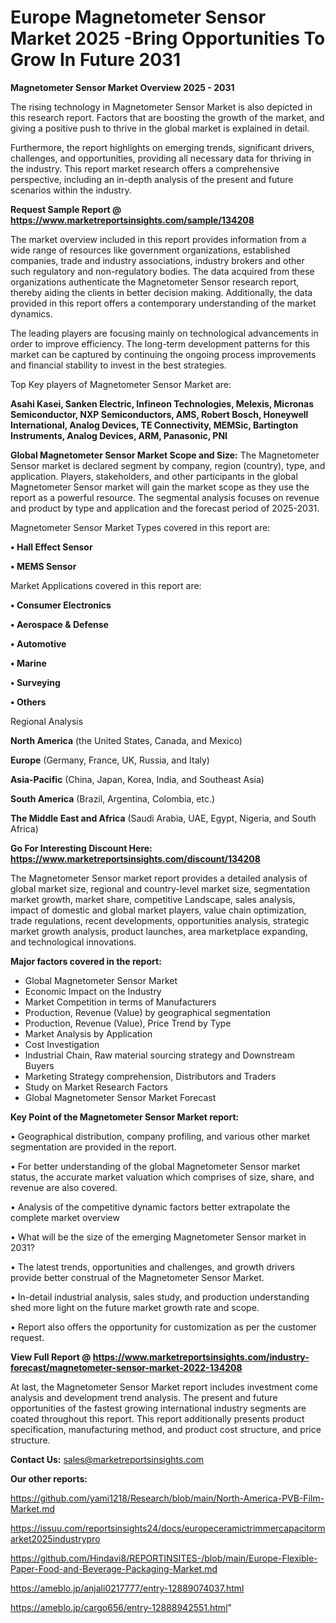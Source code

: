 # Europe Magnetometer Sensor Market 2025 -Bring Opportunities To Grow In Future 2031

<Strong> Magnetometer Sensor Market Overview 2025 - 2031</strong>

The rising technology in Magnetometer Sensor Market is also depicted in this research report. Factors that are boosting the growth of the market, and giving a positive push to thrive in the global market is explained in detail.

Furthermore, the report highlights on emerging trends, significant drivers, challenges, and opportunities, providing all necessary data for thriving in the industry. This report market research offers a comprehensive perspective, including an in-depth analysis of the present and future scenarios within the industry.

<strong>Request Sample Report @ <a href=https://www.marketreportsinsights.com/sample/134208>https://www.marketreportsinsights.com/sample/134208</a></strong>

The market overview included in this report provides information from a wide range of resources like government organizations, established companies, trade and industry associations, industry brokers and other such regulatory and non-regulatory bodies. The data acquired from these organizations authenticate the Magnetometer Sensor research report, thereby aiding the clients in better decision making. Additionally, the data provided in this report offers a contemporary understanding of the market dynamics.

The leading players are focusing mainly on technological advancements in order to improve efficiency. The long-term development patterns for this market can be captured by continuing the ongoing process improvements and financial stability to invest in the best strategies.

Top Key players of Magnetometer Sensor Market are:

<strong>Asahi Kasei, Sanken Electric, Infineon Technologies, Melexis, Micronas Semiconductor, NXP Semiconductors, AMS, Robert Bosch, Honeywell International, Analog Devices, TE Connectivity, MEMSic, Bartington Instruments, Analog Devices, ARM, Panasonic, PNI</strong>

<strong><b>Global Magnetometer Sensor Market Scope and Size:</b></strong>
The Magnetometer Sensor market is declared segment by company, region (country), type, and application. Players, stakeholders, and other participants in the global Magnetometer Sensor market will gain the market scope as they use the report as a powerful resource. The segmental analysis focuses on revenue and product by type and application and the forecast period of 2025-2031.

Magnetometer Sensor Market Types covered in this report are:

<strong>• Hall Effect Sensor

• MEMS Sensor</strong>

Market Applications covered in this report are:

<strong>• Consumer Electronics

• Aerospace & Defense

• Automotive

• Marine

• Surveying

• Others</strong> 

Regional Analysis

<strong>North America</strong> (the United States, Canada, and Mexico)

<strong>Europe</strong> (Germany, France, UK, Russia, and Italy)

<strong>Asia-Pacific</strong> (China, Japan, Korea, India, and Southeast Asia)

<strong>South America</strong> (Brazil, Argentina, Colombia, etc.)

<strong>The Middle East and Africa</strong> (Saudi Arabia, UAE, Egypt, Nigeria, and South Africa)

<strong>Go For Interesting Discount Here: <a href=https://www.marketreportsinsights.com/discount/134208>https://www.marketreportsinsights.com/discount/134208</a></strong>

The Magnetometer Sensor market report provides a detailed analysis of global market size, regional and country-level market size, segmentation market growth, market share, competitive Landscape, sales analysis, impact of domestic and global market players, value chain optimization, trade regulations, recent developments, opportunities analysis, strategic market growth analysis, product launches, area marketplace expanding, and technological innovations.

<strong><b>Major factors covered in the report:</b></strong>
<ul>
  <li>Global Magnetometer Sensor Market </li>
  <li>Economic Impact on the Industry</li>
  <li>Market Competition in terms of Manufacturers</li>
  <li>Production, Revenue (Value) by geographical segmentation</li>
  <li>Production, Revenue (Value), Price Trend by Type</li>
  <li>Market Analysis by Application</li>
  <li>Cost Investigation</li>
  <li>Industrial Chain, Raw material sourcing strategy and Downstream Buyers</li>
  <li>Marketing Strategy comprehension, Distributors and Traders</li>
  <li>Study on Market Research Factors</li>
  <li>Global Magnetometer Sensor Market Forecast</li>
</ul>

<strong><b>Key Point of the Magnetometer Sensor Market report:</b></strong>

• Geographical distribution, company profiling, and various other market segmentation are provided in the report.

• For better understanding of the global Magnetometer Sensor market status, the accurate market valuation which comprises of size, share, and revenue are also covered.

• Analysis of the competitive dynamic factors better extrapolate the complete market overview

• What will be the size of the emerging Magnetometer Sensor market in 2031?

• The latest trends, opportunities and challenges, and growth drivers provide better construal of the Magnetometer Sensor Market.

• In-detail industrial analysis, sales study, and production understanding shed more light on the future market growth rate and scope.

• Report also offers the opportunity for customization as per the customer request.

<strong><b>View Full Report @ <a href=https://www.marketreportsinsights.com/industry-forecast/magnetometer-sensor-market-2022-134208>https://www.marketreportsinsights.com/industry-forecast/magnetometer-sensor-market-2022-134208</a></b></strong>


At last, the Magnetometer Sensor Market report includes investment come analysis and development trend analysis. The present and future opportunities of the fastest growing international industry segments are coated throughout this report. This report additionally presents product specification, manufacturing method, and product cost structure, and price structure.

<strong>Contact Us:</strong>
sales@marketreportsinsights.com

<strong>Our other reports:</strong>

<a href=https://github.com/yami1218/Research/blob/main/North-America-PVB-Film-Market.md>https://github.com/yami1218/Research/blob/main/North-America-PVB-Film-Market.md</a>

<a href=https://issuu.com/reportsinsights24/docs/europeceramictrimmercapacitormarket2025industrypro>https://issuu.com/reportsinsights24/docs/europeceramictrimmercapacitormarket2025industrypro</a>

<a href=https://github.com/Hindavi8/REPORTINSITES-/blob/main/Europe-Flexible-Paper-Food-and-Beverage-Packaging-Market.md>https://github.com/Hindavi8/REPORTINSITES-/blob/main/Europe-Flexible-Paper-Food-and-Beverage-Packaging-Market.md</a>

<a href=https://ameblo.jp/anjali0217777/entry-12889074037.html>https://ameblo.jp/anjali0217777/entry-12889074037.html</a>

<a href=https://ameblo.jp/cargo656/entry-12888942551.html>https://ameblo.jp/cargo656/entry-12888942551.html</a>"

